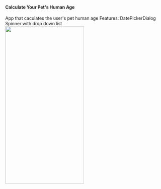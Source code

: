#### Calculate Your Pet's Human Age
App that caculates the user's pet human age
Features: 
DatePickerDialog
Spinner with drop down list
<br>
<img src="https://user-images.githubusercontent.com/104804771/182207456-6bb2fc1e-dfee-4829-a037-6540fd3703d9.png" width="250" height="500"/>
